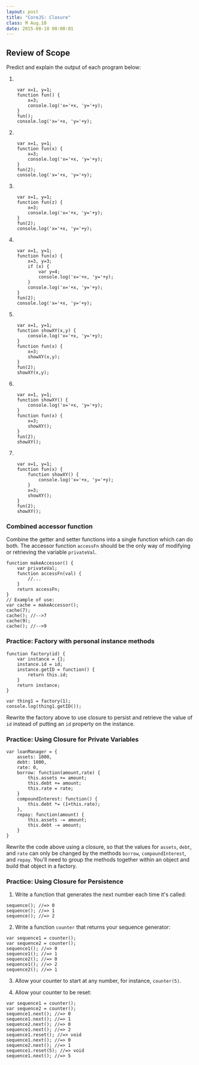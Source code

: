 ```yaml
---
layout: post
title: "CoreJS: Closure"
class: M Aug.10
date: 2015-08-10 00:00:01
---
```


## Review of Scope

Predict and explain the output of each program below:

1.

```
	var x=1, y=1;
	function fun() {
		x=3;
		console.log('x='+x, 'y='+y);
	}
	fun();
	console.log('x='+x, 'y='+y);
```

2.

```
	var x=1, y=1;
	function fun(x) {
		x=3;
		console.log('x='+x, 'y='+y);
	}
	fun(2);
	console.log('x='+x, 'y='+y);
```

3.

```
	var x=1, y=1;
	function fun(z) {
		x=3;
		console.log('x='+x, 'y='+y);
	}
	fun(2);
	console.log('x='+x, 'y='+y);
```

4.

```
	var x=1, y=1;
	function fun(x) {
		x=3, y=3;
		if (x) {
			var y=4;
			console.log('x='+x, 'y='+y);
		}
		console.log('x='+x, 'y='+y);
	}
	fun(2);
	console.log('x='+x, 'y='+y);
```

5.

```
	var x=1, y=1;
	function showXY(x,y) {
		console.log('x='+x, 'y='+y);
	}
	function fun(x) {
		x=3;
		showXY(x,y);
	}
	fun(2);
	showXY(x,y);
```

6.

```
	var x=1, y=1;
	function showXY() {
		console.log('x='+x, 'y='+y);
	}
	function fun(x) {
		x=3;
		showXY();
	}
	fun(2);
	showXY();
```

7.

```
	var x=1, y=1;
	function fun(x) {
		function showXY() {
			console.log('x='+x, 'y='+y);
		}
		x=3;
		showXY();
	}
	fun(2);
	showXY();
```

### Combined accessor function

Combine the getter and setter functions into a single function which can do both.  The accessor function `accessFn` should be the only way of modifying or retrieving the variable `privateVal`.

```
function makeAccessor() {
    var privateVal;
    function accessFn(val) {
        //...
    }
    return accessFn;
}
// Example of use:
var cache = makeAccessor();
cache(7);
cache(); //-->7
cache(9);
cache(); //-->9
```


### Practice: Factory with personal instance methods

```
function factory(id) {
	var instance = {};
	instance.id = id;
	instance.getID = function() {
		return this.id;
	}
	return instance;
}

var thing1 = factory(1);
console.log(thing1.getID());
```

Rewrite the factory above to use closure to persist and retrieve the value of `id` instead of putting an `id` property on the instance.


### Practice: Using Closure for Private Variables

```
var loanManager = {
    assets: 1000,
    debt: 1000,
    rate: 0,
    borrow: function(amount,rate) {
        this.assets += amount;
        this.debt += amount;
        this.rate = rate;
    }
    compoundInterest: function() {
        this.debt *= (1+this.rate);
    },
    repay: function(amount) {
        this.assets -= amount;
        this.debt -= amount;
    }
}
```

Rewrite the code above using a closure, so that the values for `assets`, `debt`, and `rate` can only be changed by the methods `borrow`, `compoundInterest`, and `repay`.  You'll need to group the methods together within an object and build that object in a factory.

### Practice: Using Closure for Persistence


1. Write a function that generates the next number each time it's called:

```
sequence(); //=> 0
sequence(); //=> 1
sequence(); //=> 2
```

2. Write a function `counter` that returns your sequence generator:

```
var sequence1 = counter();
var sequence2 = counter();
sequence1(); //=> 0
sequence1(); //=> 1
sequence2(); //=> 0
sequence1(); //=> 2
sequence2(); //=> 1
```

3. Allow your counter to start at any number, for instance, `counter(5)`.

4. Allow your counter to be reset:

```
var sequence1 = counter();
var sequence2 = counter();
sequence1.next(); //=> 0
sequence1.next(); //=> 1
sequence2.next(); //=> 0
sequence1.next(); //=> 2
sequence1.reset(); //=> void
sequence1.next(); //=> 0
sequence2.next(); //=> 1
sequence1.reset(5); //=> void
sequence1.next(); //=> 5
```


